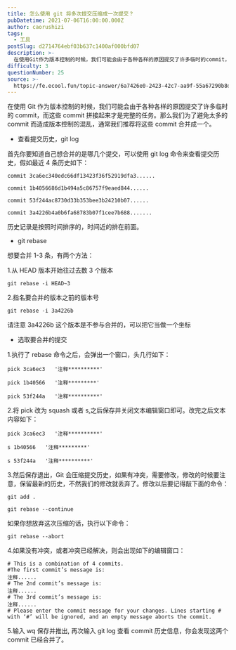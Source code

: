 ```yaml
---
title: 怎么使用 git 将多次提交压缩成一次提交？
pubDatetime: 2021-07-06T16:00:00.000Z
author: caorushizi
tags:
  - 工具
postSlug: d2714764ebf03b637c1400af000bfd07
description: >-
  在使用Git作为版本控制的时候，我们可能会由于各种各样的原因提交了许多临时的commit，而这些commit拼接起来才是完整的任务。那么我们为了避免太多的commit而造成版本控制的混乱，通常我们推荐
difficulty: 3
questionNumber: 25
source: >-
  https://fe.ecool.fun/topic-answer/6a7426e0-2423-42c7-aa9f-55a67290b8db?orderBy=updateTime&order=desc&tagId=29
---
```


在使用 Git 作为版本控制的时候，我们可能会由于各种各样的原因提交了许多临时的 commit，而这些 commit 拼接起来才是完整的任务。那么我们为了避免太多的 commit 而造成版本控制的混乱，通常我们推荐将这些 commit 合并成一个。

- 查看提交历史，git log

首先你要知道自己想合并的是哪几个提交，可以使用 git log 命令来查看提交历史，假如最近 4 条历史如下：

    commit 3ca6ec340edc66df13423f36f52919dfa3......

    commit 1b4056686d1b494a5c86757f9eaed844......

    commit 53f244ac8730d33b353bee3b24210b07......

    commit 3a4226b4a0b6fa68783b07f1cee7b688.......

历史记录是按照时间排序的，时间近的排在前面。

- git rebase

想要合并 1-3 条，有两个方法：

1.从 HEAD 版本开始往过去数 3 个版本

    git rebase -i HEAD~3

2.指名要合并的版本之前的版本号

    git rebase -i 3a4226b

请注意 3a4226b 这个版本是不参与合并的，可以把它当做一个坐标

- 选取要合并的提交

1.执行了 rebase 命令之后，会弹出一个窗口，头几行如下：

    pick 3ca6ec3   '注释**********'

    pick 1b40566   '注释*********'

    pick 53f244a   '注释**********'

2.将 pick 改为 squash 或者 s,之后保存并关闭文本编辑窗口即可。改完之后文本内容如下：

    pick 3ca6ec3   '注释**********'

    s 1b40566   '注释*********'

    s 53f244a   '注释**********'

3.然后保存退出，Git 会压缩提交历史，如果有冲突，需要修改，修改的时候要注意，保留最新的历史，不然我们的修改就丢弃了。修改以后要记得敲下面的命令：

    git add .

    git rebase --continue

如果你想放弃这次压缩的话，执行以下命令：

    git rebase --abort

4.如果没有冲突，或者冲突已经解决，则会出现如下的编辑窗口：

    # This is a combination of 4 commits.
    #The first commit’s message is:
    注释......
    # The 2nd commit’s message is:
    注释......
    # The 3rd commit’s message is:
    注释......
    # Please enter the commit message for your changes. Lines starting # with ‘#’ will be ignored, and an empty message aborts the commit.

5.输入 wq 保存并推出, 再次输入 git log 查看 commit 历史信息，你会发现这两个 commit 已经合并了。
